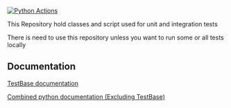 [![Python Actions](https://github.com/SpiNNakerManchester/TestBase/actions/workflows/python_actions.yml/badge.svg?branch=main)](https://github.com/SpiNNakerManchester/TestBase/actions/workflows/python_actions.yml)

This Repository hold classes and script used for unit and integration tests

There is need to use this repository unless you want to run some or all tests locally

Documentation
-------------
[TestBase documentation](https://spinnakertestbase.readthedocs.io/en/7.4.1)

[Combined python documentation (Excluding TestBase)](http://spinnakermanchester.readthedocs.io/en/7.4.1)

